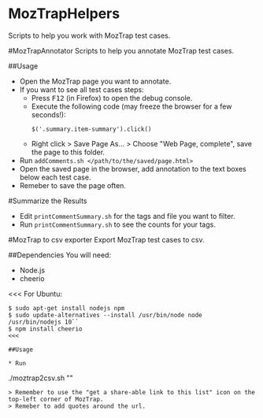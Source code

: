 MozTrapHelpers
================

Scripts to help you work with MozTrap test cases.

#MozTrapAnnotator
Scripts to help you annotate MozTrap test cases.

##Usage

* Open the MozTrap page you want to annotate.
* If you want to see all test cases steps:
  * Press <kbd>F12</kbd> (in Firefox) to open the debug console.
  * Execute the following code (may freeze the browser for a few seconds!):
    ```
    $('.summary.item-summary').click()
    ```
  * Right click > Save Page As... > Choose "Web Page, complete", save the page to this folder.
* Run 
```addComments.sh </path/to/the/saved/page.html>```
* Open the saved page in the browser, add annotation to the text boxes below each test case.
* Remeber to save the page often.

#Summarize the Results
* Edit ``printCommentSummary.sh`` for the tags and file you want to filter.
* Run ``printCommentSummary.sh`` to see the counts for your tags.

#MozTrap to csv exporter
Export MozTrap test cases to csv.

##Dependencies
You will need:
* Node.js 
* cheerio 

<<<
For Ubuntu:
```
$ sudo apt-get install nodejs npm
$ sudo update-alternatives --install /usr/bin/node node /usr/bin/nodejs 10``
$ npm install cheerio
<<<

##Usage

* Run
```
./moztrap2csv.sh "<moztrap url>" 
```
> Remember to use the "get a share-able link to this list" icon on the top-left corner of MozTrap.
> Remeber to add quotes around the url.



